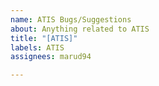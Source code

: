 ```yaml
---
name: ATIS Bugs/Suggestions
about: Anything related to ATIS
title: "[ATIS]"
labels: ATIS
assignees: marud94

---
```



